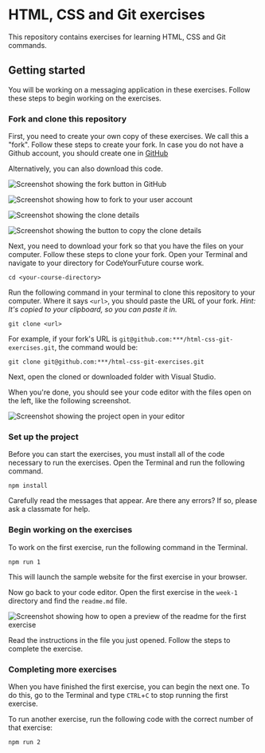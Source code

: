 # HTML, CSS and Git exercises

This repository contains exercises for learning HTML, CSS and Git commands.

## Getting started

You will be working on a messaging application in these exercises. Follow these steps to begin working on the exercises.

### Fork and clone this repository

First, you need to create your own copy of these exercises. We call this a "fork". Follow these steps to create your fork.
In case you do not have a Github account, you should create one in [GitHub](https://github.com/)

Alternatively, you can also download this code.

![Screenshot showing the fork button in GitHub](/images/fork-start.png)

![Screenshot showing how to fork to your user account](/images/fork-user-account.png)

![Screenshot showing the clone details](/images/fork-clone.png)

![Screenshot showing the button to copy the clone details](/images/fork-copy-url.png)

Next, you need to download your fork so that you have the files on your computer. Follow these steps to clone your fork. Open your Terminal and navigate to your directory for CodeYourFuture course work.

```
cd <your-course-directory>
```

Run the following command in your terminal to clone this repository to your computer. Where it says `<url>`, you should paste the URL of your fork. _Hint: It's copied to your clipboard, so you can paste it in._

```
git clone <url>
```

For example, if your fork's URL is `git@github.com:***/html-css-git-exercises.git`, the command would be:

```
git clone git@github.com:***/html-css-git-exercises.git
```

Next, open the cloned or downloaded folder with Visual Studio.

When you're done, you should see your code editor with the files open on the left, like the following screenshot.

![Screenshot showing the project open in your editor](/images/fork-editor.png)

### Set up the project

Before you can start the exercises, you must install all of the code necessary to run the exercises. Open the Terminal and run the following command.

```
npm install
```

Carefully read the messages that appear. Are there any errors? If so, please ask a classmate for help.

### Begin working on the exercises

To work on the first exercise, run the following command in the Terminal.

```
npm run 1
```

This will launch the sample website for the first exercise in your browser.

Now go back to your code editor. Open the first exercise in the `week-1` directory and find the `readme.md` file.

![Screenshot showing how to open a preview of the readme for the first exercise](/images/fork-open-readme.gif)

Read the instructions in the file you just opened. Follow the steps to complete the exercise.

### Completing more exercises

When you have finished the first exercise, you can begin the next one. To do this, go to the Terminal and type `CTRL`+`C` to stop running the first exercise.

To run another exercise, run the following code with the correct number of that exercise:

```
npm run 2
```
